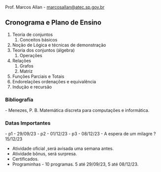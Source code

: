 Prof. Marcos Allan - marcosallan@atec.sp.gov.br


<h2>Cronograma e Plano de Ensino</h2>
<ol>
  <li>Teoria de conjuntos
    <ol>
      <li>Conceitos básicos</li>
    </ol>
  </li>
  <li>Noção de Lógica e técnicas de demonstração</li>
  <li>Teoria dos conjuntos (álgebra)
    <ol>
      <li>Operações</li>
    </ol>
  </li>
  <li> Relações
	  <ol>
		  <li>Grafos</li>
		  <li>Matriz</li>
	  </ol>
  </li>
  <li> Funções Parciais e Totais </li>
  <li> Endorelações ordenações e equivalência </li>
  <li> Indução e recursão </li>
</ol>


<h3> Bibliografia </h3>
- Menezes, P. B. Matemática discreta para computações e informática.

<h3> Datas Importantes </h3>
- p1 - 29/09/23
- p2 -  01/12/23
- p3 - 08/12/23
- A espera de um milagre ? 15/12/23

* Atividade oficial ,será avisada uma semana antes.
* Atividade bônus, será surpresa.
* Certificados.
* Programinhas - 10 programas. 5 até 29/09/23, 5 até 08/12/23. 
